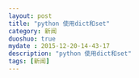 ```yaml
---
layout: post
title: "python 使用dict和set"
category: 新闻
duoshuo: true
mydate : 2015-12-20-14-43-17
description: "python 使用dict和set"
tags: [新闻]
---
```

